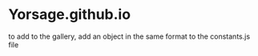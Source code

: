 # Yorsage.github.io

to add to the gallery, add an object in the same format to the constants.js file
